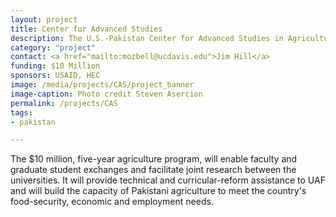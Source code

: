 ```yaml
---
layout: project
title: Center for Advanced Studies
description: The U.S.-Pakistan Center for Advanced Studies in Agriculture and Food Security (USPCAS-AFS) links the University of California, Davis (UC Davis), the leading agricultural and veterinary research university in the world with the University of Agriculture, Faisalabad (UAF), Pakistan's top agricultural university.
category: "project"
contact: <a href="mailto:mozbell@ucdavis.edu">Jim Hill</a>
funding: $10 Million
sponsors: USAID, HEC
image: /media/projects/CAS/project_banner
image-caption: Photo credit Steven Asercion
permalink: /projects/CAS
tags:
- pakistan

---
```

The $10 million, five-year agriculture program, will enable faculty and graduate student exchanges and facilitate joint research between the universities. It will provide technical and curricular-reform assistance to UAF and will build the capacity of Pakistani agriculture to meet the country's food-security, economic and employment needs.
